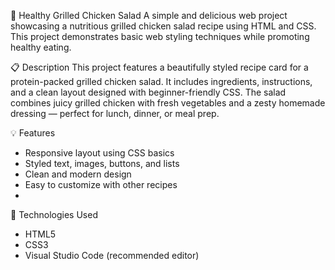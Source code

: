 🥗 Healthy Grilled Chicken Salad
A simple and delicious web project showcasing a nutritious grilled chicken salad recipe using HTML and CSS. This project demonstrates basic web styling techniques while promoting healthy eating.

📋 Description
This project features a beautifully styled recipe card for a protein-packed grilled chicken salad. It includes ingredients, instructions, and a clean layout designed with beginner-friendly CSS. The salad combines juicy grilled chicken with fresh vegetables and a zesty homemade dressing — perfect for lunch, dinner, or meal prep.

💡 Features
- Responsive layout using CSS basics
- Styled text, images, buttons, and lists
- Clean and modern design
- Easy to customize with other recipes
- 
🧪 Technologies Used
- HTML5
- CSS3
- Visual Studio Code (recommended editor)

